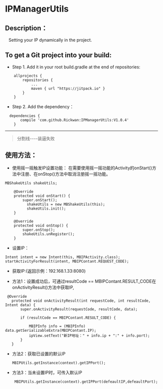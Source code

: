 # IPManagerUtils


## Description：

    Setting your IP dynamically in the project.

## To get a Git project into your build:

- Step 1. Add it in your root build.gradle at the end of repositories:
```
	allprojects {
		repositories {
			...
			maven { url "https://jitpack.io" }
		}
	}
```

- Step 2. Add the dependency：
```
  dependencies {
	   compile 'com.github.Rickwan:IPManagerUtils:V1.0.4'
	}
```
------
> 分割线----装逼失败  

## 使用方法：

- 使用摇一摇触发IP设置功能：
在需要使用摇一摇功能的Activity的onStart()方法中注册、在onStop()方法中取消注册摇一摇功能。

```
MBShakeUtils shakeUtils;

    @Override
    protected void onStart() {
        super.onStart();
	      shakeUtils = new MBShakeUtils(this);
	      shakeUtils.init();	
    }

    @Override
    protected void onStop() {
        super.onStop();
        shakeUtils.unRegister();
    }

```

- 设置IP：  
 
 ``` 
Intent intent = new Intent(this, MBIPActivity.class);
startActivityForResult(intent, MBIPContant.REQUEST_CODE);
```

- 获取IP:(返回示例：192.168.1.33:8080)
 
- 方法1：设置成功后，可通过resultCode == MBIPContant.RESULT_CODE在onActivityResult()方法中获取IP,
 ```
  @Override
    protected void onActivityResult(int requestCode, int resultCode, Intent data) {
        super.onActivityResult(requestCode, resultCode, data);

        if (resultCode == MBIPContant.RESULT_CODE) {

            MBIPInfo info = (MBIPInfo) data.getSerializableExtra(MBIPContant.IP);
            ipView.setText("新IP地址：" + info.ip + ":" + info.port);
        }
    }
 ```
 
- 方法2：获取已设置的默认IP  
    
    ```
    MBIPUtils.getInstance(context).getIPPort();
    ```
- 方法3：当未设置IP时，可传入默认IP  
    
    ```
     MBIPUtils.getInstance(context).getIPPort(defeaultIP,defeaultPort);
    ```
    

